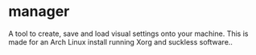 # manager
A tool to create, save and load visual settings onto your machine. This is made for an Arch Linux install running Xorg and suckless software..
